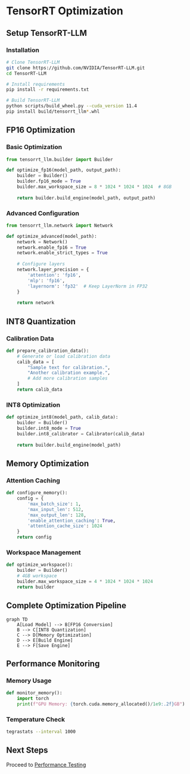# TensorRT Optimization

## Setup TensorRT-LLM

### Installation
```bash
# Clone TensorRT-LLM
git clone https://github.com/NVIDIA/TensorRT-LLM.git
cd TensorRT-LLM

# Install requirements
pip install -r requirements.txt

# Build TensorRT-LLM
python scripts/build_wheel.py --cuda_version 11.4
pip install build/tensorrt_llm*.whl
```

## FP16 Optimization

### Basic Optimization
```python
from tensorrt_llm.builder import Builder

def optimize_fp16(model_path, output_path):
    builder = Builder()
    builder.fp16_mode = True
    builder.max_workspace_size = 8 * 1024 * 1024 * 1024  # 8GB
    
    return builder.build_engine(model_path, output_path)
```

### Advanced Configuration
```python
from tensorrt_llm.network import Network

def optimize_advanced(model_path):
    network = Network()
    network.enable_fp16 = True
    network.enable_strict_types = True
    
    # Configure layers
    network.layer_precision = {
        'attention': 'fp16',
        'mlp': 'fp16',
        'layernorm': 'fp32'  # Keep LayerNorm in FP32
    }
    
    return network
```

## INT8 Quantization

### Calibration Data
```python
def prepare_calibration_data():
    # Generate or load calibration data
    calib_data = [
        "Sample text for calibration.",
        "Another calibration example.",
        # Add more calibration samples
    ]
    return calib_data
```

### INT8 Optimization
```python
def optimize_int8(model_path, calib_data):
    builder = Builder()
    builder.int8_mode = True
    builder.int8_calibrator = Calibrator(calib_data)
    
    return builder.build_engine(model_path)
```

## Memory Optimization

### Attention Caching
```python
def configure_memory():
    config = {
        'max_batch_size': 1,
        'max_input_len': 512,
        'max_output_len': 128,
        'enable_attention_caching': True,
        'attention_cache_size': 1024
    }
    return config
```

### Workspace Management
```python
def optimize_workspace():
    builder = Builder()
    # 4GB workspace
    builder.max_workspace_size = 4 * 1024 * 1024 * 1024
    return builder
```

## Complete Optimization Pipeline

```mermaid
graph TD
    A[Load Model] --> B[FP16 Conversion]
    B --> C[INT8 Quantization]
    C --> D[Memory Optimization]
    D --> E[Build Engine]
    E --> F[Save Engine]
```

## Performance Monitoring

### Memory Usage
```python
def monitor_memory():
    import torch
    print(f"GPU Memory: {torch.cuda.memory_allocated()/1e9:.2f}GB")
```

### Temperature Check
```bash
tegrastats --interval 1000
```

## Next Steps

Proceed to [Performance Testing](performance-testing.md)
